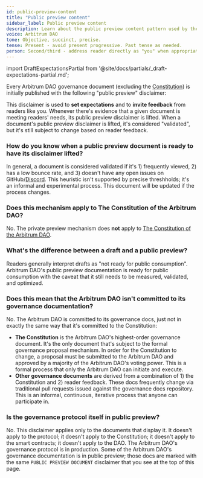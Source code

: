 ```yaml
---
id: public-preview-content
title: "Public preview content"
sidebar_label: Public preview content
description: Learn about the public preview content pattern used by the Arbitrum DAO.
voice: Arbitrum DAO
tone: Objective, succinct, precise.
tense: Present - avoid present progressive. Past tense as needed.
person: Second/third - address reader directly as "you" when appropriate, refer to the DAO as the DAO, not as "we".
---
```


import DraftExpectationsPartial from '@site/docs/partials/_draft-expectations-partial.md'; 

Every Arbitrum DAO governance document (excluding the [Constitution](../dao-constitution)) is initially published with the following "public preview" disclaimer:

<DraftExpectationsPartial />

This disclaimer is used to **set expectations** and to **invite feedback** from readers like you. Whenever there's evidence that a given document is meeting readers' needs, its public preview disclaimer is lifted. When a document's public preview disclaimer is lifted, it's considered "validated", but it's still subject to change based on reader feedback.

### How do you know when a public preview document is ready to have its disclaimer lifted?

In general, a document is considered validated if it's 1) frequently viewed, 2) has a low bounce rate, and 3) doesn't have any open issues on GitHub/[Discord](https://discord.gg/arbitrum). This heuristic isn't supported by precise threshholds; it's an informal and experimental process. This document will be updated if the process changes.

### Does this mechanism apply to The Constitution of the Arbitrum DAO?

No. The private preview mechanism does **not** apply to [The Constitution of the Arbitrum DAO](../dao-constitution.md).

### What's the difference between a draft and a public preview?

Readers generally interpret drafts as "not ready for public consumption". Arbitrum DAO's public preview documentation is ready for public consumption with the caveat that it still needs to be measured, validated, and optimized.

### Does this mean that the Arbitrum DAO isn't committed to its governance documentation?

No. The Arbitrum DAO is committed to its governance docs, just not in exactly the same way that it's committed to the Constitution:

 - **The Constitution** is the Arbitrum DAO's highest-order governance document. It's the only document that's subject to the formal governance proposal mechanism. In order for the Constitution to change, a proposal must be submitted to the Arbitrum DAO and approved by a majority of the Arbitrum DAO's voting power. This is a formal process that only the Arbitrum DAO can initiate and execute.
 - **Other governance documents** are derived from a combination of 1) the Constitution and 2) reader feedback. These docs frequently change via traditional pull requests issued against the governance docs repository. This is an informal, continuous, iterative process that anyone can participate in.


### Is the governance protocol itself in public preview?

No. This disclaimer applies only to the documents that display it. It doesn't apply to the protocol; it doesn't apply to the Constitution; it doesn't apply to the smart contracts; it doesn't apply to the DAO. The Arbitrum DAO's governance protocol is in production. Some of the Arbitrum DAO's governance documentation is in public preview; those docs are marked with the same `PUBLIC PREVIEW DOCUMENT` disclaimer that you see at the top of this page.